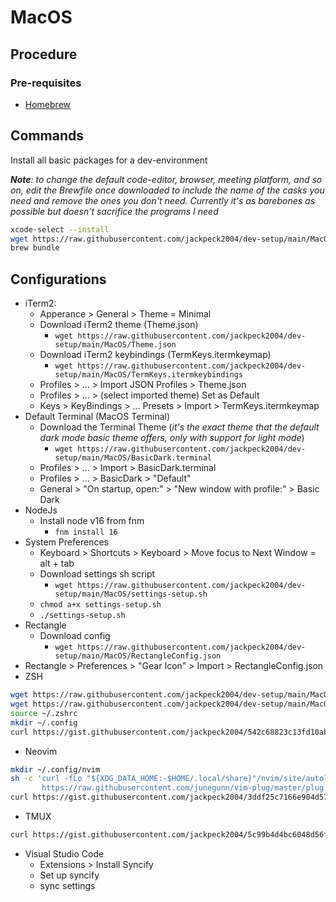 # MacOS
## Procedure
### Pre-requisites
- [Homebrew](https://brew.sh)

## Commands

Install all basic packages for a dev-environment

***Note**: to change the default code-editor, browser, meeting platform, and so on, edit the Brewfile once downloaded to include the name of the casks you need and remove the ones you don't need. Currently it's as barebones as possible but doesn't sacrifice the programs I need*

```bash
xcode-select --install
wget https://raw.githubusercontent.com/jackpeck2004/dev-setup/main/MacOS/Brewfile
brew bundle
```
## Configurations
- iTerm2:
    - Apperance > General > Theme = Minimal
    - Download iTerm2 theme (Theme.json)
    	- ```wget https://raw.githubusercontent.com/jackpeck2004/dev-setup/main/MacOS/Theme.json```
    - Download iTerm2 keybindings (TermKeys.itermkeymap)
    	- ```wget https://raw.githubusercontent.com/jackpeck2004/dev-setup/main/MacOS/TermKeys.itermkeybindings```
    - Profiles > ... > Import JSON Profiles > Theme.json
    - Profiles > ... > (select imported theme) Set as Default
    - Keys > KeyBindings > ... Presets > Import > TermKeys.itermkeymap
- Default Terminal (MacOS Terminal)
    - Download the Terminal Theme (*it's the exact theme that the default dark mode basic theme offers, only with support for light mode*)
        - ```wget https://raw.githubusercontent.com/jackpeck2004/dev-setup/main/MacOS/BasicDark.terminal```
    - Profiles > ... > Import > BasicDark.terminal
    - Profiles > ... > BasicDark > "Default"
    - General > "On startup, open:" > "New window with profile:" > Basic Dark
- NodeJs
    - Install node v16 from fnm
        - ``` fnm install 16 ```
- System Preferences
    - Keyboard > Shortcuts > Keyboard > Move focus to Next Window = alt + tab
    - Download settings sh script
        - ```wget https://raw.githubusercontent.com/jackpeck2004/dev-setup/main/MacOS/settings-setup.sh```
    - ```chmod a+x settings-setup.sh```
    - ```./settings-setup.sh```
- Rectangle
    - Download config
      -  ```wget https://raw.githubusercontent.com/jackpeck2004/dev-setup/main/MacOS/RectangleConfig.json```
- Rectangle > Preferences > "Gear Icon" > Import > RectangleConfig.json
- ZSH
```bash
wget https://raw.githubusercontent.com/jackpeck2004/dev-setup/main/MacOS/zshrc > ~/.zshrc
wget https://raw.githubusercontent.com/jackpeck2004/dev-setup/main/MacOS/p10k > ~/.p10k.zsh
source ~/.zshrc
mkdir ~/.config
curl https://gist.githubusercontent.com/jackpeck2004/542c68823c13fd10ab9601623be1730d/raw/e1b81eee300371bf340997171322056e732ec9d6/alias > ~/.config/alias

```
- Neovim
```bash
mkdir ~/.config/nvim
sh -c 'curl -fLo "${XDG_DATA_HOME:-$HOME/.local/share}"/nvim/site/autoload/plug.vim --create-dirs \
       https://raw.githubusercontent.com/junegunn/vim-plug/master/plug.vim'
curl https://gist.githubusercontent.com/jackpeck2004/3ddf25c7166e904d57a9bddf36d2f2db/raw/2d9aff38634368f282228e16d86c650c3a01acc8/init.vim > ~/.config/nvim/init.vim
```
- TMUX
```bash
curl https://gist.githubusercontent.com/jackpeck2004/5c99b4d4bc6048d56fe66ce559d76a47/raw/2a4ccb75e3358e22c8b4ac4115e8adcdb21ab163/tmux-conf > ~/.tmux.conf
```

- Visual Studio Code
  - Extensions > Install Syncify
  - Set up syncify
  - sync settings